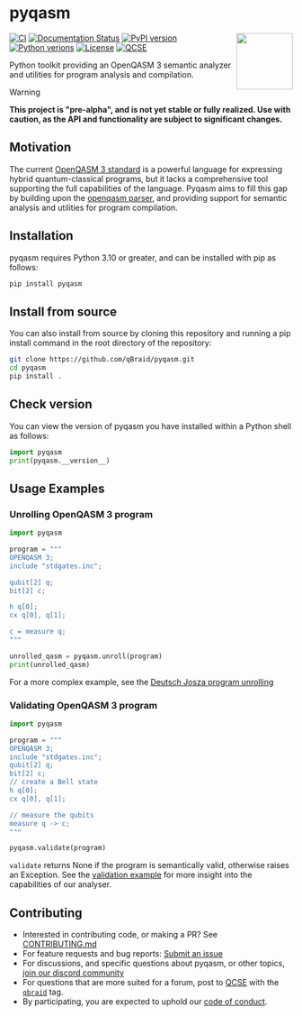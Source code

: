 # pyqasm

<img align="right" width="100" src="https://qbraid-static.s3.amazonaws.com/pyqasm.svg"/>

[![CI](https://github.com/qBraid/pyqasm/actions/workflows/main.yml/badge.svg?branch=main)](https://github.com/qBraid/pyqasm/actions/workflows/main.yml)
[![Documentation Status](https://readthedocs.com/projects/qbraid-pyqasm/badge/?version=latest&token=d5432c6f40d942b391982fc88183389938a0e930ae5e588cf579e9ab1e3319a0)](https://qbraid-pyqasm.readthedocs-hosted.com/en/latest/?badge=latest)
[![PyPI version](https://img.shields.io/pypi/v/pyqasm.svg?color=blue)](https://pypi.org/project/pyqasm/)
[![Python verions](https://img.shields.io/pypi/pyversions/pyqasm.svg?color=blue)](https://pypi.org/project/pyqasm/)
[![License](https://img.shields.io/github/license/qBraid/pyqasm.svg?color=purple)](https://www.gnu.org/licenses/gpl-3.0.html)
[![QCSE](https://img.shields.io/badge/QCSE-pyqasm-orange?logo=stackexchange)](https://quantumcomputing.stackexchange.com/questions/tagged/pyqasm)
<!-- [![GitHub](https://img.shields.io/badge/issue_tracking-github-black?logo=github)](https://github.com/qBraid/pyqasm/issues) -->

Python toolkit providing an OpenQASM 3 semantic analyzer and utilities for program analysis and compilation.


>[!WARNING]
> **This project is "pre-alpha", and is not yet stable or fully realized. Use with caution, as the API and functionality are subject to significant changes.**

## Motivation 
The current [OpenQASM 3 standard](https://openqasm.com/index.html) is a powerful language for expressing hybrid quantum-classical programs, but it lacks a comprehensive tool supporting the full capabilities of the language. Pyqasm aims to fill this gap by building upon the [openqasm parser](https://github.com/openqasm/openqasm/tree/main/source/openqasm), and providing support for semantic analysis and utilities for program compilation.

## Installation

pyqasm requires Python 3.10 or greater, and can be installed with pip as follows:

```bash
pip install pyqasm
```

## Install from source 

You can also install from source by cloning this repository and running a pip install command
in the root directory of the repository:

```bash
git clone https://github.com/qBraid/pyqasm.git
cd pyqasm
pip install .
```

## Check version

You can view the version of pyqasm you have installed within a Python shell as follows:

```python
import pyqasm
print(pyqasm.__version__)
```

## Usage Examples

### Unrolling OpenQASM 3 program 

```python
import pyqasm 

program = """
OPENQASM 3;
include "stdgates.inc";

qubit[2] q;
bit[2] c;

h q[0];
cx q[0], q[1];

c = measure q;
"""

unrolled_qasm = pyqasm.unroll(program)
print(unrolled_qasm)
```

For a more complex example, see the [Deutsch Josza program unrolling](examples/unroll_example.py) 

### Validating OpenQASM 3 program 

```python
import pyqasm

program = """
OPENQASM 3;
include "stdgates.inc";
qubit[2] q;
bit[2] c;
// create a Bell state
h q[0];
cx q[0], q[1];

// measure the qubits
measure q -> c;
"""

pyqasm.validate(program)
```
`validate` returns None if the program is semantically valid, otherwise raises an Exception. See the [validation example](examples/validate_example.py) for more insight into the capabilities of our analyser.



## Contributing 

- Interested in contributing code, or making a PR? See
  [CONTRIBUTING.md](CONTRIBUTING.md)
- For feature requests and bug reports:
  [Submit an issue](https://github.com/qBraid/pyqasm/issues)
- For discussions, and specific questions about pyqasm, or
  other topics, [join our discord community](https://discord.gg/TPBU2sa8Et)
- For questions that are more suited for a forum, post to
  [QCSE](https://quantumcomputing.stackexchange.com/)
  with the [`qbraid`](https://quantumcomputing.stackexchange.com/questions/tagged/qbraid) tag.
- By participating, you are expected to uphold our [code of conduct](CODE_OF_CONDUCT).


